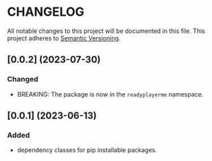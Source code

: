 # CHANGELOG

All notable changes to this project will be documented in this file.
This project adheres to [Semantic Versioning](https://semver.org/spec/v2.0.0.html).

## [0.0.2] (2023-07-30)

### Changed

- BREAKING: The package is now in the `readyplayerme` namespace.

## [0.0.1] (2023-06-13)

### Added

- dependency classes for pip installable packages.
